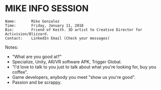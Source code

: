 # MIKE INFO SESSION

```
Name:       Mike Gonzalez
Time:       Friday, January 11, 2018
Bio:        Friend of Keith. 3D artist to Creative Director for Activision/Blizzard.
Contact:    LinkedIn Email (Check your messages)
```

Notes:

- "What are you good at?"
- Specialize, Unity, AR/VR software APK, Trigger Global.
- "I'd love to talk to you just to talk about what you're looking for, buy you coffee".
- Game developers, anybody you meet "show us you're good".
- Passion and be scrappy.
